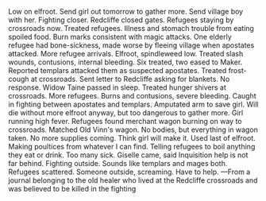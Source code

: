 Low on elfroot. Send girl out tomorrow to gather more. Send village boy with her. Fighting closer. Redcliffe closed gates. Refugees staying by crossroads now.
Treated refugees. Illness and stomach trouble from eating spoiled food. Burn marks consistent with magic attacks. One elderly refugee had bone-sickness, made worse by fleeing village when apostates attacked.
More refugee arrivals. Elfroot, spindleweed low. Treated slash wounds, contusions, internal bleeding. Six treated, two eased to Maker. Reported templars attacked them as suspected apostates.
Treated frost-cough at crossroads. Sent letter to Redcliffe asking for blankets. No response. Widow Taine passed in sleep.
Treated hunger shivers at crossroads. More refugees. Burns and contusions, severe bleeding. Caught in fighting between apostates and templars. Amputated arm to save girl. Will die without more elfroot anyway, but too dangerous to gather more.
Girl running high fever. Refugees found merchant wagon burning on way to crossroads. Matched Old Vinn's wagon. No bodies, but everything in wagon taken. No more supplies coming.
Think girl will make it. Used last of elfroot. Making poultices from whatever I can find. Telling refugees to boil anything they eat or drink. Too many sick. Giselle came, said Inquisition help is not far behind.
Fighting outside. Sounds like templars and mages both. Refugees scattered. Someone outside, screaming. Have to help.
—From a journal belonging to the old healer who lived at the Redcliffe crossroads and was believed to be killed in the fighting